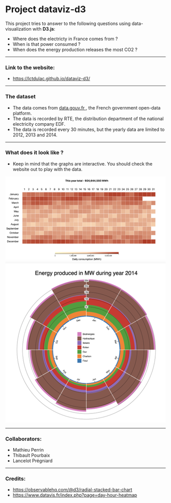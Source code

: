 # Project dataviz-d3

This project tries to answer to the following questions using data-visualization with <b>D3.js</b>:

* Where does the electricty in France comes from ?
* When is that power consumed ?
* When does the energy production releases the most CO2 ?


____

### Link to the website:

* https://lctdulac.github.io/dataviz-d3/
____

### The dataset

* The data comes from <a href="https://www.data.gouv.fr/fr/datasets/electricite-consommation-production-co2-et-echanges/"> data.gouv.fr </a>, the French government open-data platform.
* The data is recorded by RTE, the distribution department of the national electricity company EDF.
* The data is recorded every 30 minutes, but the yearly data are limited to 2012, 2013 and 2014.


___

### What does it look like ?

* Keep in mind that the graphs are interactive. You should check the website out to play with the data.

<img src="/img/visu2.png">
<br>
<img src="/img/visu3_squared.png">

____

### Collaborators:

- Mathieu Perrin
- Thibault Pourbaix 
- Lancelot Prégniard

____ 

### Credits:

- https://observablehq.com/@d3/radial-stacked-bar-chart
- https://www.datavis.fr/index.php?page=day-hour-heatmap 

